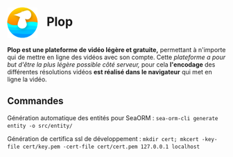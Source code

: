 <div>
  <h1>
    <img src="https://github.com/Aytixel/plop/blob/master/logo/logo.svg" alt="Logo" style="display: inline; vertical-align: middle; margin-right: 0.5em; height: 2.5em;">
    Plop
  </h1>
</div>

**Plop est une plateforme de vidéo légère et gratuite,** permettant à n'importe qui de mettre en ligne des vidéos avec son compte.
Cette *plateforme a pour but d'être la plus légère possible côté serveur,*
pour cela **l'encodage** des différentes résolutions vidéos **est réalisé dans le navigateur** qui met en ligne la vidéo.

## Commandes

Génération automatique des entités pour SeaORM : `sea-orm-cli generate entity -o src/entity/`

Génération de certifica ssl de développement : `mkdir cert; mkcert -key-file cert/key.pem -cert-file cert/cert.pem 127.0.0.1 localhost`